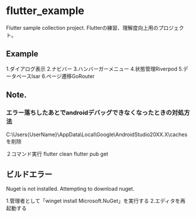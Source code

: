 # flutter_example

Flutter sample collection project. 
Flutterの練習、理解度向上用のプロジェクト。

## Example

1.ダイアログ表示
2.ナビバー
3.ハンバーガーメニュー
4.状態管理Riverpod
5.データベースIsar
6.ページ遷移GoRouter


## Note.

### エラー落ちしたあとでandroidデバッグできなくなったときの対処方法
C:\Users\{UserName}\AppData\Local\Google\AndroidStudio20XX.X\caches
を削除

２コマンド実行
flutter clean
flutter pub get


## ビルドエラー

Nuget is not installed.
Attempting to download nuget.

1.管理者として「winget install Microsoft.NuGet」を実行する
2.エディタを再起動する

